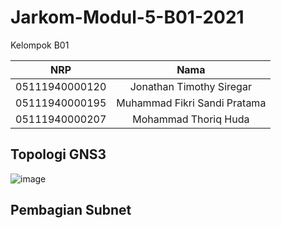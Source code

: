 # Jarkom-Modul-5-B01-2021


Kelompok B01

|      NRP       |                  Nama                   |
| :------------: | :-------------------------------------: |
| 05111940000120 |       Jonathan Timothy Siregar          |
| 05111940000195 |      Muhammad Fikri Sandi Pratama       |
| 05111940000207 |         Mohammad Thoriq Huda            |

## Topologi GNS3

![image](https://user-images.githubusercontent.com/90582800/145456321-b3bc61de-d228-4017-b327-76990c04a03b.png)

## Pembagian Subnet
